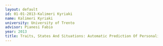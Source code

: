 ```yaml
---
layout: default 
id: 01-01-2013-Kalimeri Kyriaki
name: Kalimeri Kyriaki
university: University of Trento
advisor: Pianesi Fabio
year: 2013
title: Traits, States And Situations: Automatic Prediction Of Personality And Situations From Actual Behavior
---
```

